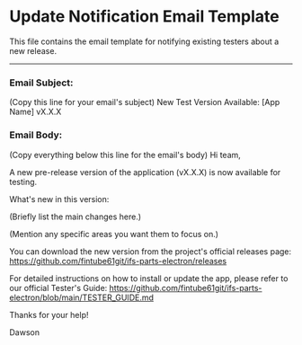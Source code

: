 # Update Notification Email Template

This file contains the email template for notifying existing testers about a new release.

---

### **Email Subject:**
(Copy this line for your email's subject)
New Test Version Available: [App Name] vX.X.X


### **Email Body:**
(Copy everything below this line for the email's body)
Hi team,

A new pre-release version of the application (vX.X.X) is now available for testing.

What's new in this version:

(Briefly list the main changes here.)

(Mention any specific areas you want them to focus on.)

You can download the new version from the project's official releases page:
https://github.com/fintube61git/ifs-parts-electron/releases

For detailed instructions on how to install or update the app, please refer to our official Tester's Guide:
https://github.com/fintube61git/ifs-parts-electron/blob/main/TESTER_GUIDE.md

Thanks for your help!

Dawson

